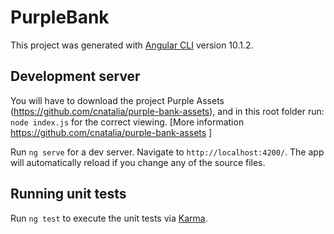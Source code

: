 # PurpleBank

This project was generated with [Angular CLI](https://github.com/angular/angular-cli) version 10.1.2.

## Development server

You will have to download the project Purple Assets (https://github.com/cnatalia/purple-bank-assets), and in this root folder run: `node index.js` for the correct viewing. [More information https://github.com/cnatalia/purple-bank-assets ]

Run `ng serve` for a dev server. Navigate to `http://localhost:4200/`. The app will automatically reload if you change any of the source files.

## Running unit tests

Run `ng test` to execute the unit tests via [Karma](https://karma-runner.github.io).

